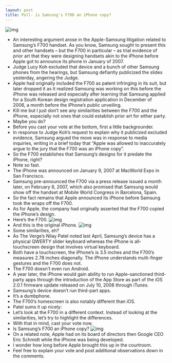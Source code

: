 ```yaml
---
layout: post
title: Poll- is Samsung's F700 an iPhone copy?
---
```

![img](http://media.idownloadblog.com/wp-content/uploads/2012/08/Samsung-F700-vs-iPhone.jpg)
* An interesting argument arose in the Apple-Samsung litigation related to Samsung’s F700 handset. As you know, Samsung sought to present this and other handsets – but the F700 in particular – as trial evidence of prior art that they were designing handsets akin to the iPhone before Apple got to announce its phone in January of 2007.
* Judge Lucy Koh excluded that device and a bunch of other Samsung phones from the hearings, but Samsung defiantly publicized the slides yesterday, angering the Judge.
* Apple had originally included the F700 as patent infringing in its suit, but later dropped it as it realized Samsung was working on this before the iPhone was released and especially after learning that Samsung applied for a South Korean design registration application in December of 2006, a month before the iPhone’s public unveiling.
* Kill me but I just don’t see any similarities between the F700 and the iPhone, especially not ones that could establish prior art for either party.
* Maybe you do?
* Before you cast your vote at the bottom, first a little backgrounder.
* In response to Judge Koh’s request to explain why it publicized excluded evidence, Samsung argued the move was in response to media inquiries, writing in a brief today that “Apple was allowed to inaccurately argue to the jury that the F700 was an iPhone copy”.
* So the F700 establishes that Samsung’s designs for it predate the iPhone, right?
* Note so fast.
* The iPhone was announced on January 9, 2007 at MacWorld Expo in San Francisco.
* Samsung pre-announced the F700 via a press release issued a month later, on February 8, 2007, which also promised that Samsung would show off the handset at Mobile World Congress in Barcelona, Spain.
* So the fact remains that Apple announced its iPhone before Samsung took the wraps off the F700.
* As for Apple, the company had originally asserted that the F700 copied the iPhone’s design.
* Here’s the F700.
![img](http://media.idownloadblog.com/wp-content/uploads/2012/07/Samsung-F700-two-up.jpg)
* And this is the original iPhone.
![img](http://media.idownloadblog.com/wp-content/uploads/2012/08/Original-iPhone-three-up-profile-front-back.jpg)
* Some similarities, eh?
* As The Verge’s Nilay Patel noted last April, Samsung’s device has a physical QWERTY slider keyboard whereas the iPhone is all-touchscreen design that involves virtual keyboard.
* Both have a touchscreen, the iPhone’s is 3.5 inches and the F700’s measures 2.78 inches diagonally. The iPhone understands multi-finger gestures and the F700 does not.
* The F700 doesn’t even run Android.
* A year later, the iPhone would gain ability to run Apple-sanctioned third-party apps through the introduction of the App Store as part of the iOS 2.0.1 firmware update released on July 10, 2008 through iTunes.
* Samsung’s device doesn’t run third-part apps.
* It’s a dumbphone.
* The F700’s homescreen is also notably different than iOS.
* Patel sums it up nicely:
* Let’s look at the F700 in a different context. Instead of looking at the similarities, let’s try to highlight the differences.
* With that in mind, cast your vote now.
* Is Samsung’s F700 an iPhone copy?
![img](http://media.idownloadblog.com/wp-content/uploads/2012/08/Samsung-F700-versus-iPhone-versus-Galaxy-S.jpg)
* On a related note, Apple had on its board of directors then Google CEO Eric Schmidt while the iPhone was being developed.
* I wonder how long before Apple brought this up in the courtroom.
* Feel free to explain your vote and post additional observations down in the comments.

